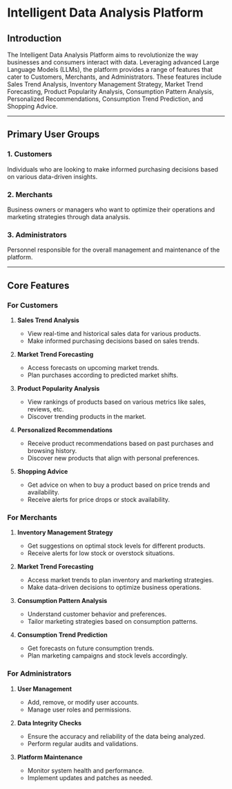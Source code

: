# Intelligent Data Analysis Platform

## Introduction

The Intelligent Data Analysis Platform aims to revolutionize the way businesses and consumers interact with data. Leveraging advanced Large Language Models (LLMs), the platform provides a range of features that cater to Customers, Merchants, and Administrators. These features include Sales Trend Analysis, Inventory Management Strategy, Market Trend Forecasting, Product Popularity Analysis, Consumption Pattern Analysis, Personalized Recommendations, Consumption Trend Prediction, and Shopping Advice.

---

## Primary User Groups

### 1. Customers
Individuals who are looking to make informed purchasing decisions based on various data-driven insights.

### 2. Merchants
Business owners or managers who want to optimize their operations and marketing strategies through data analysis.

### 3. Administrators
Personnel responsible for the overall management and maintenance of the platform.

---

## Core Features

### For Customers

1. **Sales Trend Analysis**
    - View real-time and historical sales data for various products.
    - Make informed purchasing decisions based on sales trends.

2. **Market Trend Forecasting**
    - Access forecasts on upcoming market trends.
    - Plan purchases according to predicted market shifts.

3. **Product Popularity Analysis**
    - View rankings of products based on various metrics like sales, reviews, etc.
    - Discover trending products in the market.

4. **Personalized Recommendations**
    - Receive product recommendations based on past purchases and browsing history.
    - Discover new products that align with personal preferences.

5. **Shopping Advice**
    - Get advice on when to buy a product based on price trends and availability.
    - Receive alerts for price drops or stock availability.

### For Merchants

1. **Inventory Management Strategy**
    - Get suggestions on optimal stock levels for different products.
    - Receive alerts for low stock or overstock situations.

2. **Market Trend Forecasting**
    - Access market trends to plan inventory and marketing strategies.
    - Make data-driven decisions to optimize business operations.

3. **Consumption Pattern Analysis**
    - Understand customer behavior and preferences.
    - Tailor marketing strategies based on consumption patterns.

4. **Consumption Trend Prediction**
    - Get forecasts on future consumption trends.
    - Plan marketing campaigns and stock levels accordingly.

### For Administrators

1. **User Management**
    - Add, remove, or modify user accounts.
    - Manage user roles and permissions.

2. **Data Integrity Checks**
    - Ensure the accuracy and reliability of the data being analyzed.
    - Perform regular audits and validations.

3. **Platform Maintenance**
    - Monitor system health and performance.
    - Implement updates and patches as needed.


